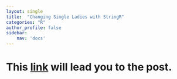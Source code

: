 ```yaml
---
layout: single
title:  "Changing Single Ladies with StringR"
categories: "R"
author_profile: false
sidebar: 
    nav: 'docs'
---
```


# This [link](https://cheolminlee0907.netlify.app/post/2021-04-15-changing-single-ladies-with-stringr/) will lead you to the post.